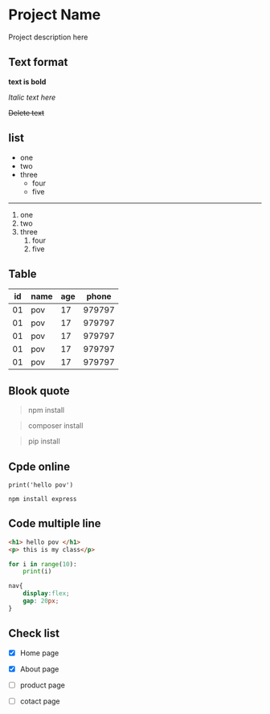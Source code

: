 # Project Name
 Project description here

## Text format

**text is bold**

*Italic text here*

~~Delete text~~

## list
 - one
 - two
 - three
    - four
    - five
---
1. one
2. two
3. three
    1. four
    2. five

## Table
| id |  name | age | phone|
|----| ------| ----| -----|
| 01 |  pov | 17| 979797|
| 01 |  pov | 17| 979797|
| 01 |  pov | 17| 979797|
| 01 |  pov | 17| 979797|
| 01 |  pov | 17| 979797|

## Blook quote
> npm install

> composer install

> pip install

## Cpde online
`print('hello pov')`

`npm install express`

## Code multiple line

```html
<h1> hello pov </h1>
<p> this is my class</p>
```

```python
for i in range(10):
    print(i)

```
```css
nav{
    display:flex;
    gap: 20px;
}
```

## Check list

- [X] Home page
- [X] About page
- [ ] product page
- [ ] cotact page

